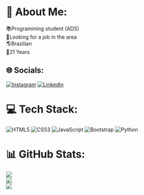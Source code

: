# 💫 About Me:
📚Programming student (ADS)<br>🔎Looking for a job in the area<br>🌎Brazilian<br>👨21 Years


## 🌐 Socials:
[![Instagram](https://img.shields.io/badge/Instagram-%23E4405F.svg?logo=Instagram&logoColor=white)](https://instagram.com/carlosaraujofe) [![LinkedIn](https://img.shields.io/badge/LinkedIn-%230077B5.svg?logo=linkedin&logoColor=white)](https://linkedin.com/in/carlosaraujofe) 

# 💻 Tech Stack:
 ![HTML5](https://img.shields.io/badge/html5-%23E34F26.svg?style=plastic&logo=html5&logoColor=white) ![CSS3](https://img.shields.io/badge/css3-%231572B6.svg?style=plastic&logo=css3&logoColor=white) ![JavaScript](https://img.shields.io/badge/javascript-%23323330.svg?style=plastic&logo=javascript&logoColor=%23F7DF1E) ![Bootstrap](https://img.shields.io/badge/bootstrap-%23563D7C.svg?style=plastic&logo=bootstrap&logoColor=white) ![Python](https://img.shields.io/badge/python-3670A0?style=for-the-badge&logo=python&logoColor=ffdd54)
# 📊 GitHub Stats:
![](https://github-readme-stats.vercel.app/api?username=carlosarauj&theme=radical&hide_border=false&include_all_commits=true&count_private=true)<br/>
![](https://github-readme-streak-stats.herokuapp.com/?user=carlosarauj&theme=radical&hide_border=false)<br/>
![](https://github-readme-stats.vercel.app/api/top-langs/?username=carlosarauj&theme=radical&hide_border=false&include_all_commits=true&count_private=true&layout=compact)
